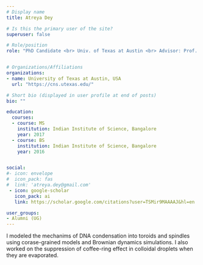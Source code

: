 ```yaml
---
# Display name
title: Atreya Dey

# Is this the primary user of the site?
superuser: false

# Role/position
role: "PhD Candidate <br> Univ. of Texas at Austin <br> Advisor: Prof. D. Thirumalai"


# Organizations/Affiliations
organizations:
- name: University of Texas at Austin, USA
  url: "https://cns.utexas.edu/"

# Short bio (displayed in user profile at end of posts)
bio: ""

education:
  courses:
  - course: MS
    institution: Indian Institute of Science, Bangalore
    year: 2017
  - course: BS
    institution: Indian Institute of Science, Bangalore
    year: 2016


social:
#- icon: envelope
#  icon_pack: fas
#  link: 'atreya.dey@gmail.com'
 - icon: google-scholar
   icon_pack: ai
   link: https://scholar.google.com/citations?user=TSMir9MAAAAJ&hl=en

user_groups:
- Alumni (UG)
---
```

I modeled the mechanims of DNA condensation into toroids and spindles using corase-grained models and Brownian dynamics simulations. I also worked on the suppression of coffee-ring effect in colloidal droplets when they are evaporated.
